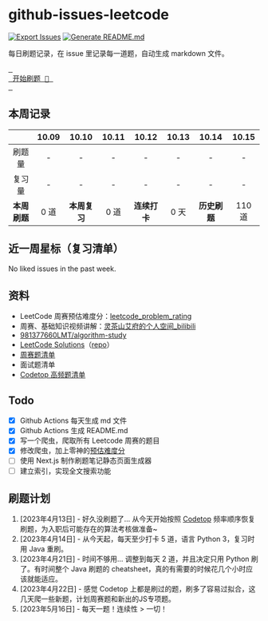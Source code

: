 # github-issues-leetcode

[![Export Issues](https://github.com/winterggg/github-issues-leetcode/actions/workflows/export_issues.yml/badge.svg)](https://github.com/winterggg/github-issues-leetcode/actions/workflows/export_issues.yml) [![Generate README.md](https://github.com/winterggg/github-issues-leetcode/actions/workflows/gemerate_readme.yml/badge.svg)](https://github.com/winterggg/github-issues-leetcode/actions/workflows/gemerate_readme.yml)

每日刷题记录，在 issue 里记录每一道题，自动生成 markdown 文件。

[<kbd> <br> 开始刷题 💪 <br> </kbd>](https://github.com/winterggg/leetcode/issues/new/choose)

## 本周记录

|          | 10.09 | 10.10 | 10.11 | 10.12 | 10.13 | 10.14 | 10.15 |
| :--------: | :---: | :---: | :---: | :---: | :---: | :---: | :---: |
| 刷题量 | - | - | - | - | - | - | - |
| 复习量 | - | - | - | - | - | - | - |
| **本周刷题** | 0 道 | **本周复习** | 0 道 | **连续打卡** | 0 天 | **历史刷题** | 110 道 |

## 近一周星标（复习清单）

No liked issues in the past week.

## 资料

- LeetCode 周赛预估难度分：[leetcode_problem_rating](https://zerotrac.github.io/leetcode_problem_rating)
- 周赛、基础知识视频讲解：[灵茶山艾府的个人空间_bilibili](https://space.bilibili.com/206214/channel/series)
- [981377660LMT/algorithm-study](https://github.com/981377660LMT/algorithm-study)
- [LeetCode Solutions](https://walkccc.me/LeetCode/)（[repo](https://github.com/walkccc/LeetCode)）
- [周赛题清单](./scripts/crawler/weekly_contests_with_rating.csv)
- 面试题清单
- [Codetop 高频题清单](./CodeTop题库.csv)


## Todo

- [x] Github Actions 每天生成 md 文件
- [x] Github Actions 生成 README.md
- [x] 写一个爬虫，爬取所有 Leetcode 周赛的题目
- [x] 修改爬虫，加上零神的[预估难度分](https://zerotrac.github.io/leetcode_problem_rating)
- [ ] 使用 Next.js 制作刷题笔记静态页面生成器
- [ ] 建立索引，实现全文搜索功能

## 刷题计划

1. [2023年4月13日] - 好久没刷题了... 从今天开始按照 [Codetop](./CodeTop题库.csv) 频率顺序恢复刷题，为入职后可能存在的算法考核做准备~
2. [2023年4月14日] - 从今天起，每天至少打卡 5 道，语言 Python 3，复习时用 Java 重刷。
3. [2023年4月21日] - 时间不够用... 调整到每天 2 道，并且决定只用 Python 刷了。有时间整个 Java 刷题的 cheatsheet，真的有需要的时候花几个小时应该就能适应。
4. [2023年4月22日] - 感觉 Codetop 上都是刷过的题，刷多了容易过拟合，这几天爬一些新题，计划周赛题和新出的JS专项题。
5. [2023年5月16日] - 每天一题！连续性 > 一切！


